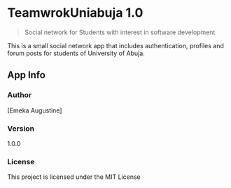 # TeamwrokUniabuja 1.0

> Social network for Students with interest in software development

 This is a small social network app that includes authentication, profiles and forum posts for students of University of Abuja.


## App Info

### Author

[Emeka Augustine]

### Version

1.0.0

### License

This project is licensed under the MIT License

